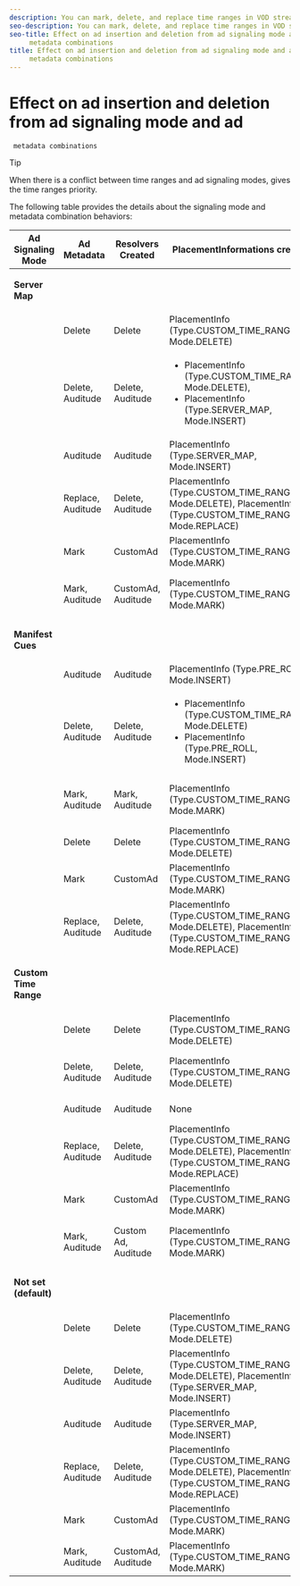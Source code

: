 ```yaml
---
description: You can mark, delete, and replace time ranges in VOD streams by using different ad signaling mode and ad metadata combinations. Different combinations of signaling mode and metadata result in different behaviors.
seo-description: You can mark, delete, and replace time ranges in VOD streams by using different ad signaling mode and ad metadata combinations. Different combinations of signaling mode and metadata result in different behaviors.
seo-title: Effect on ad insertion and deletion from ad signaling mode and ad
	 metadata combinations
title: Effect on ad insertion and deletion from ad signaling mode and ad
	 metadata combinations
---
```


# Effect on ad insertion and deletion from ad signaling mode and ad
	 metadata combinations

>[!TIP]
>
>When there is a conflict between time ranges and ad signaling modes, gives the time ranges priority.
<table id="table_6044AA1ACFA244FA814EA2D0766C6D12"> 
 <desc>
  The following table provides the details about the signaling mode and metadata combination behaviors: 
 </desc> 
 <tgroup cols="5" colsep="1" rowsep="1" class="FormatA"> 
  <colspec colnum="1" colname="1" colwidth="1.00*" /> 
  <colspec colnum="2" colname="2" colwidth="1.05*" /> 
  <colspec colnum="3" colname="3" colwidth="1.24*" /> 
  <colspec colnum="4" colname="4" colwidth="2.70*" /> 
  <colspec colnum="5" colname="5" colwidth="1.74*" /> 
  <thead> 
   <tr> 
    <th class="entry">Ad Signaling Mode </th> 
    <th class="entry">Ad Metadata </th> 
    <th class="entry">Resolvers Created </th> 
    <th class="entry"><span class="codeph">PlacementInformations</span> created </th> 
    <th class="entry">Resulting behavior </th> 
   </tr> 
  </thead> 
  <tbody> 
   <tr> 
    <td namest="1" nameend="5"> <p><b>Server Map </b> </p> </td> 
   </tr> 
   <tr> 
    <td> </td> 
    <td>Delete </td> 
    <td>Delete </td> 
    <td><span class="codeph">PlacementInfo (Type.CUSTOM_TIME_RANGE, Mode.DELETE)</span> </td> 
    <td>Ranges deleted </td> 
   </tr> 
   <tr> 
    <td></td> 
    <td>Delete, Auditude </td> 
    <td>Delete, Auditude </td> 
    <td> 
     <ul id="ul_E0A2F885E93B4D23A486C37B305E17D8"> 
      <li id="li_D977B398D3904A44AFEC4B05AB0E3340"><span class="codeph">PlacementInfo (Type.CUSTOM_TIME_RANGE, Mode.DELETE), </span> </li> 
      <li id="li_439886CB38AA46239C2E40352443888A"><span class="codeph">PlacementInfo (Type.SERVER_MAP, Mode.INSERT)</span> </li> 
     </ul> </td> 
    <td>Ranges deleted, Ads inserted </td> 
   </tr> 
   <tr> 
    <td></td> 
    <td>Auditude </td> 
    <td>Auditude </td> 
    <td><span class="codeph">PlacementInfo (Type.SERVER_MAP, Mode.INSERT)</span> </td> 
    <td>Ads inserted </td> 
   </tr> 
   <tr> 
    <td></td> 
    <td>Replace, Auditude </td> 
    <td>Delete, Auditude </td> 
    <td><span class="codeph">PlacementInfo (Type.CUSTOM_TIME_RANGE, Mode.DELETE), PlacementInfo (Type.CUSTOM_TIME_RANGE, Mode.REPLACE)</span> </td> 
    <td>Ranges replaced </td> 
   </tr> 
   <tr> 
    <td></td> 
    <td>Mark </td> 
    <td>CustomAd </td> 
    <td><span class="codeph">PlacementInfo (Type.CUSTOM_TIME_RANGE, Mode.MARK)</span> </td> 
    <td>Ranges marked </td> 
   </tr> 
   <tr> 
    <td></td> 
    <td>Mark, Auditude </td> 
    <td>CustomAd, Auditude </td> 
    <td><span class="codeph">PlacementInfo (Type.CUSTOM_TIME_RANGE, Mode.MARK)</span> </td> 
    <td>Ranges marked, no ads inserted </td> 
   </tr> 
   <tr> 
    <td namest="1" nameend="5"> <p><b>Manifest Cues </b> </p> </td> 
   </tr> 
   <tr> 
    <td></td> 
    <td>Auditude </td> 
    <td>Auditude </td> 
    <td><span class="codeph">PlacementInfo (Type.PRE_ROLL, Mode.INSERT)</span> </td> 
    <td>Ads inserted </td> 
   </tr> 
   <tr> 
    <td></td> 
    <td>Delete, Auditude </td> 
    <td>Delete, Auditude </td> 
    <td> 
     <ul id="ul_2DD298538E9344B9BAB882485BB57747"> 
      <li id="li_F39A69EFA7ED45C18978A2C462AF7641"><span class="codeph">PlacementInfo (Type.CUSTOM_TIME_RANGE, Mode.DELETE)</span> </li> 
      <li id="li_8CCDA3B1C63F4BC396F28F443D8C42F8"><span class="codeph">PlacementInfo (Type.PRE_ROLL, Mode.INSERT)</span> </li> 
     </ul> </td> 
    <td>Ranges deleted, ads inserted </td> 
   </tr> 
   <tr> 
    <td></td> 
    <td>Mark, Auditude </td> 
    <td>Mark, Auditude </td> 
    <td><span class="codeph">PlacementInfo (Type.CUSTOM_TIME_RANGE, Mode.MARK)</span> </td> 
    <td>Ranges marked, no ads inserted </td> 
   </tr> 
   <tr> 
    <td></td> 
    <td>Delete </td> 
    <td>Delete </td> 
    <td><span class="codeph">PlacementInfo (Type.CUSTOM_TIME_RANGE, Mode.DELETE)</span> </td> 
    <td>Ranges deleted </td> 
   </tr> 
   <tr> 
    <td></td> 
    <td>Mark </td> 
    <td>CustomAd </td> 
    <td><span class="codeph">PlacementInfo (Type.CUSTOM_TIME_RANGE, Mode.MARK)</span> </td> 
    <td>Ranges marked </td> 
   </tr> 
   <tr> 
    <td></td> 
    <td>Replace, Auditude </td> 
    <td>Delete, Auditude </td> 
    <td><span class="codeph">PlacementInfo (Type.CUSTOM_TIME_RANGE, Mode.DELETE), PlacementInfo (Type.CUSTOM_TIME_RANGE, Mode.REPLACE)</span> </td> 
    <td>Ranges replaced </td> 
   </tr> 
   <tr> 
    <td namest="1" nameend="5"> <p><b>Custom Time Range </b> </p> </td> 
   </tr> 
   <tr> 
    <td></td> 
    <td>Delete </td> 
    <td>Delete </td> 
    <td><span class="codeph">PlacementInfo (Type.CUSTOM_TIME_RANGE, Mode.DELETE)</span> </td> 
    <td>Ranges deleted </td> 
   </tr> 
   <tr> 
    <td></td> 
    <td>Delete, Auditude </td> 
    <td>Delete, Auditude </td> 
    <td><span class="codeph">PlacementInfo (Type.CUSTOM_TIME_RANGE, Mode.DELETE)</span> </td> 
    <td>Ranges deleted, no ads inserted </td> 
   </tr> 
   <tr> 
    <td></td> 
    <td>Auditude </td> 
    <td>Auditude </td> 
    <td>None </td> 
    <td>No ads inserted </td> 
   </tr> 
   <tr> 
    <td></td> 
    <td>Replace, Auditude </td> 
    <td>Delete, Auditude </td> 
    <td><span class="codeph">PlacementInfo (Type.CUSTOM_TIME_RANGE, Mode.DELETE), PlacementInfo (Type.CUSTOM_TIME_RANGE, Mode.REPLACE)</span> </td> 
    <td>Ranges replaced with ads </td> 
   </tr> 
   <tr> 
    <td></td> 
    <td>Mark </td> 
    <td>CustomAd </td> 
    <td><span class="codeph">PlacementInfo (Type.CUSTOM_TIME_RANGE, Mode.MARK)</span> </td> 
    <td>Ranges marked </td> 
   </tr> 
   <tr> 
    <td></td> 
    <td>Mark, Auditude </td> 
    <td>Custom Ad, Auditude </td> 
    <td><span class="codeph">PlacementInfo (Type.CUSTOM_TIME_RANGE, Mode.MARK)</span> </td> 
    <td>Ranges marked, no ads inserted </td> 
   </tr> 
   <tr> 
    <td namest="1" nameend="5"> <p><b>Not set (default) </b> </p> </td> 
   </tr> 
   <tr> 
    <td></td> 
    <td>Delete </td> 
    <td>Delete </td> 
    <td><span class="codeph">PlacementInfo (Type.CUSTOM_TIME_RANGE, Mode.DELETE)</span> </td> 
    <td>Ranges deleted </td> 
   </tr> 
   <tr> 
    <td></td> 
    <td>Delete, Auditude </td> 
    <td>Delete, Auditude </td> 
    <td><span class="codeph">PlacementInfo (Type.CUSTOM_TIME_RANGE, Mode.DELETE), PlacementInfo (Type.SERVER_MAP, Mode.INSERT)</span> </td> 
    <td>Ranges deleted, ads inserted </td> 
   </tr> 
   <tr> 
    <td></td> 
    <td>Auditude </td> 
    <td>Auditude </td> 
    <td><span class="codeph">PlacementInfo (Type.SERVER_MAP, Mode.INSERT)</span> </td> 
    <td>Ads inserted </td> 
   </tr> 
   <tr> 
    <td></td> 
    <td>Replace, Auditude </td> 
    <td>Delete, Auditude </td> 
    <td><span class="codeph">PlacementInfo (Type.CUSTOM_TIME_RANGE, Mode.DELETE), PlacementInfo (Type.CUSTOM_TIME_RANGE, Mode.REPLACE)</span> </td> 
    <td>Ranges replaced with ads </td> 
   </tr> 
   <tr> 
    <td></td> 
    <td>Mark </td> 
    <td>CustomAd </td> 
    <td><span class="codeph">PlacementInfo (Type.CUSTOM_TIME_RANGE, Mode.MARK)</span> </td> 
    <td>Ranges marked </td> 
   </tr> 
   <tr> 
    <td></td> 
    <td>Mark, Auditude </td> 
    <td>CustomAd, Auditude </td> 
    <td><span class="codeph">PlacementInfo (Type.CUSTOM_TIME_RANGE, Mode.MARK)</span> </td> 
    <td>Ranges marked </td> 
   </tr> 
  </tbody> 
 </tgroup> 
</table>



